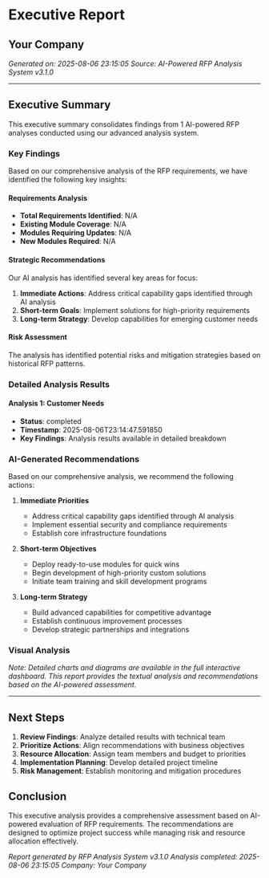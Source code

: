 # Executive Report
## Your Company
*Generated on: 2025-08-06 23:15:05*
*Source: AI-Powered RFP Analysis System v3.1.0*

---

## Executive Summary

This executive summary consolidates findings from 1 AI-powered RFP analyses conducted using our advanced analysis system.

### Key Findings

Based on our comprehensive analysis of the RFP requirements, we have identified the following key insights:

#### Requirements Analysis
- **Total Requirements Identified**: N/A
- **Existing Module Coverage**: N/A
- **Modules Requiring Updates**: N/A
- **New Modules Required**: N/A

#### Strategic Recommendations
Our AI analysis has identified several key areas for focus:

1. **Immediate Actions**: Address critical capability gaps identified through AI analysis
2. **Short-term Goals**: Implement solutions for high-priority requirements  
3. **Long-term Strategy**: Develop capabilities for emerging customer needs

#### Risk Assessment
The analysis has identified potential risks and mitigation strategies based on historical RFP patterns.


### Detailed Analysis Results


#### Analysis 1: Customer Needs
- **Status**: completed
- **Timestamp**: 2025-08-06T23:14:47.591850
- **Key Findings**: Analysis results available in detailed breakdown


### AI-Generated Recommendations

Based on our comprehensive analysis, we recommend the following actions:

1. **Immediate Priorities**
   - Address critical capability gaps identified through AI analysis
   - Implement essential security and compliance requirements
   - Establish core infrastructure foundations

2. **Short-term Objectives** 
   - Deploy ready-to-use modules for quick wins
   - Begin development of high-priority custom solutions
   - Initiate team training and skill development programs

3. **Long-term Strategy**
   - Build advanced capabilities for competitive advantage
   - Establish continuous improvement processes
   - Develop strategic partnerships and integrations


### Visual Analysis

*Note: Detailed charts and diagrams are available in the full interactive dashboard. This report provides the textual analysis and recommendations based on the AI-powered assessment.*


---

## Next Steps

1. **Review Findings**: Analyze detailed results with technical team
2. **Prioritize Actions**: Align recommendations with business objectives
3. **Resource Allocation**: Assign team members and budget to priorities
4. **Implementation Planning**: Develop detailed project timeline
5. **Risk Management**: Establish monitoring and mitigation procedures

## Conclusion

This executive analysis provides a comprehensive assessment based on AI-powered evaluation of RFP requirements. The recommendations are designed to optimize project success while managing risk and resource allocation effectively.

*Report generated by RFP Analysis System v3.1.0*
*Analysis completed: 2025-08-06 23:15:05*
*Company: Your Company*
